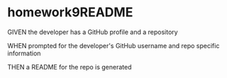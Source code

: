 # homework9README
GIVEN the developer has a GitHub profile and a repository

WHEN prompted for the developer's GitHub username and repo specific information

THEN a README for the repo is generated
